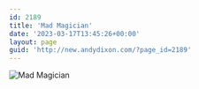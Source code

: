 ```yaml
---
id: 2189
title: 'Mad Magician'
date: '2023-03-17T13:45:26+00:00'
layout: page
guid: 'http://new.andydixon.com/?page_id=2189'
---
```


![Mad Magician](https://i0.wp.com/assets.g8x2.ldn.idrivee2-23.com/posters/Mad%20Magician%2001.jpg?w=1200&ssl=1 "Mad Magician")